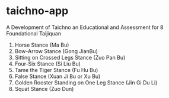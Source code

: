 # taichno-app
A Development of Taichno an Educational and Assessment for 8 Foundational Taijiquan

1. Horse Stance (Ma Bu)
2. Bow-Arrow Stance (Gong JianBu)
3. Sitting on Crossed Legs Stance (Zuo Pan Bu)
4. Four-Six Stance (Si Liu Bu)
5. Tame the Tiger Stance (Fu Hu Bu)
6. False Stance (Xuan Ji Bu or Xu Bu)
7. Golden Rooster Standing on One Leg Stance (Jin Gi Du Li)
8. Squat Stance (Zuo Dun)
